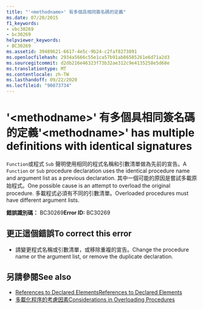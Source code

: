 ```yaml
---
title: "'<methodname>' 有多個具相同簽名碼的定義"
ms.date: 07/20/2015
f1_keywords:
- vbc30269
- bc30269
helpviewer_keywords:
- BC30269
ms.assetid: 39489621-6617-4e5c-9b24-c2faf8273891
ms.openlocfilehash: 2934a5666c55e1ca57b91ab86585261e6d71a2d3
ms.sourcegitcommit: d2db216e46323f73b32ae312c9e4135258e5d68e
ms.translationtype: MT
ms.contentlocale: zh-TW
ms.lasthandoff: 09/22/2020
ms.locfileid: "90873734"
---
```

# <a name="methodname-has-multiple-definitions-with-identical-signatures"></a><span data-ttu-id="60c16-102">'\<methodname>' 有多個具相同簽名碼的定義</span><span class="sxs-lookup"><span data-stu-id="60c16-102">'\<methodname>' has multiple definitions with identical signatures</span></span>

<span data-ttu-id="60c16-103">`Function`或程式 `Sub` 聲明使用相同的程式名稱和引數清單做為先前的宣告。</span><span class="sxs-lookup"><span data-stu-id="60c16-103">A `Function` or `Sub` procedure declaration uses the identical procedure name and argument list as a previous declaration.</span></span> <span data-ttu-id="60c16-104">其中一個可能的原因是嘗試多載原始程式。</span><span class="sxs-lookup"><span data-stu-id="60c16-104">One possible cause is an attempt to overload the original procedure.</span></span> <span data-ttu-id="60c16-105">多載程式必須有不同的引數清單。</span><span class="sxs-lookup"><span data-stu-id="60c16-105">Overloaded procedures must have different argument lists.</span></span>  
  
 <span data-ttu-id="60c16-106">**錯誤識別碼：** BC30269</span><span class="sxs-lookup"><span data-stu-id="60c16-106">**Error ID:** BC30269</span></span>  
  
## <a name="to-correct-this-error"></a><span data-ttu-id="60c16-107">更正這個錯誤</span><span class="sxs-lookup"><span data-stu-id="60c16-107">To correct this error</span></span>  
  
- <span data-ttu-id="60c16-108">請變更程式名稱或引數清單，或移除重複的宣告。</span><span class="sxs-lookup"><span data-stu-id="60c16-108">Change the procedure name or the argument list, or remove the duplicate declaration.</span></span>  
  
## <a name="see-also"></a><span data-ttu-id="60c16-109">另請參閱</span><span class="sxs-lookup"><span data-stu-id="60c16-109">See also</span></span>

- [<span data-ttu-id="60c16-110">References to Declared Elements</span><span class="sxs-lookup"><span data-stu-id="60c16-110">References to Declared Elements</span></span>](../../programming-guide/language-features/declared-elements/references-to-declared-elements.md)
- [<span data-ttu-id="60c16-111">多載化程序的考慮因素</span><span class="sxs-lookup"><span data-stu-id="60c16-111">Considerations in Overloading Procedures</span></span>](../../programming-guide/language-features/procedures/considerations-in-overloading-procedures.md)
